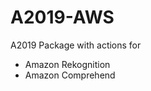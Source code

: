 # A2019-AWS
A2019 Package with actions for <br>
<ul>
  <li>Amazon Rekognition</li>
  <li>Amazon Comprehend</li>
 </ul>

